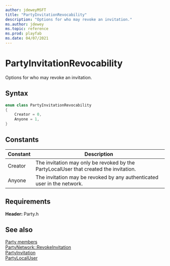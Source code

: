 ```yaml
---
author: jdeweyMSFT
title: "PartyInvitationRevocability"
description: "Options for who may revoke an invitation."
ms.author: jdewey
ms.topic: reference
ms.prod: playfab
ms.date: 04/07/2021
---
```


# PartyInvitationRevocability  

Options for who may revoke an invitation.    

## Syntax  
  
```cpp
enum class PartyInvitationRevocability    
{  
    Creator = 0,  
    Anyone = 1,  
}  
```  
  
## Constants  
  
| Constant | Description |
| --- | --- |
| Creator | The invitation may only be revoked by the PartyLocalUser that created the invitation. |  
| Anyone | The invitation may be revoked by any authenticated user in the network. |  
  
  
## Requirements  
  
**Header:** Party.h
  
## See also  
[Party members](../party_members.md)  
[PartyNetwork::RevokeInvitation](../classes/PartyNetwork/methods/partynetwork_revokeinvitation.md)  
[PartyInvitation](../classes/PartyInvitation/partyinvitation.md)  
[PartyLocalUser](../classes/PartyLocalUser/partylocaluser.md)
  
  
